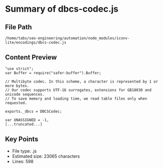 # Summary of dbcs-codec.js
  
## File Path
`/home/tabs/seo-engineering/automation/node_modules/iconv-lite/encodings/dbcs-codec.js`

## Content Preview
```
"use strict";
var Buffer = require("safer-buffer").Buffer;

// Multibyte codec. In this scheme, a character is represented by 1 or more bytes.
// Our codec supports UTF-16 surrogates, extensions for GB18030 and unicode sequences.
// To save memory and loading time, we read table files only when requested.

exports._dbcs = DBCSCodec;

var UNASSIGNED = -1,
[...truncated...]
```

## Key Points
- File type: .js
- Estimated size: 23065 characters
- Lines: 598
